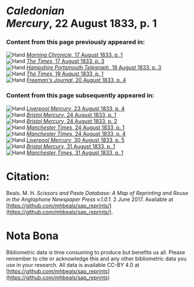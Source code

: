 # *Caledonian Mercury*, 22 August 1833, p. 1  
  
### Content from this page previously appeared in:  
![Hand](http://scissorsandpaste.net/wp-content/uploads/2017/06/smallhandpointer.png) [*Morning Chronicle*, 17 August 1833, p. 1](https://mhbeals.github.io/sap_html/Morning-Chronicle/Morning-Chronicle-17-August-1833-p-1)  
![Hand](http://scissorsandpaste.net/wp-content/uploads/2017/06/smallhandpointer.png) [*The Times*, 17 August 1833, p. 3](https://mhbeals.github.io/sap_html/The-Times/The-Times-17-August-1833-p-3)  
![Hand](http://scissorsandpaste.net/wp-content/uploads/2017/06/smallhandpointer.png) [*Hampshire Portsmouth Telegraph*, 19 August 1833, p. 3](https://mhbeals.github.io/sap_html/Hampshire-Portsmouth-Telegraph/Hampshire-Portsmouth-Telegraph-19-August-1833-p-3)  
![Hand](http://scissorsandpaste.net/wp-content/uploads/2017/06/smallhandpointer.png) [*The Times*, 19 August 1833, p. 1](https://mhbeals.github.io/sap_html/The-Times/The-Times-19-August-1833-p-1)  
![Hand](http://scissorsandpaste.net/wp-content/uploads/2017/06/smallhandpointer.png) [*Freeman's Journal*, 20 August 1833, p. 4](https://mhbeals.github.io/sap_html/Freeman's-Journal/Freeman's-Journal-20-August-1833-p-4)  
  
### Content from this page subsequently appeared in:  
![Hand](http://scissorsandpaste.net/wp-content/uploads/2017/06/smallhandpointer.png) [*Liverpool Mercury*, 23 August 1833, p. 4](https://mhbeals.github.io/sap_html/Liverpool-Mercury/Liverpool-Mercury-23-August-1833-p-4)  
![Hand](http://scissorsandpaste.net/wp-content/uploads/2017/06/smallhandpointer.png) [*Bristol Mercury*, 24 August 1833, p. 1](https://mhbeals.github.io/sap_html/Bristol-Mercury/Bristol-Mercury-24-August-1833-p-1)  
![Hand](http://scissorsandpaste.net/wp-content/uploads/2017/06/smallhandpointer.png) [*Bristol Mercury*, 24 August 1833, p. 2](https://mhbeals.github.io/sap_html/Bristol-Mercury/Bristol-Mercury-24-August-1833-p-2)  
![Hand](http://scissorsandpaste.net/wp-content/uploads/2017/06/smallhandpointer.png) [*Manchester Times*, 24 August 1833, p. 1](https://mhbeals.github.io/sap_html/Manchester-Times/Manchester-Times-24-August-1833-p-1)  
![Hand](http://scissorsandpaste.net/wp-content/uploads/2017/06/smallhandpointer.png) [*Manchester Times*, 24 August 1833, p. 4](https://mhbeals.github.io/sap_html/Manchester-Times/Manchester-Times-24-August-1833-p-4)  
![Hand](http://scissorsandpaste.net/wp-content/uploads/2017/06/smallhandpointer.png) [*Liverpool Mercury*, 30 August 1833, p. 5](https://mhbeals.github.io/sap_html/Liverpool-Mercury/Liverpool-Mercury-30-August-1833-p-5)  
![Hand](http://scissorsandpaste.net/wp-content/uploads/2017/06/smallhandpointer.png) [*Bristol Mercury*, 31 August 1833, p. 1](https://mhbeals.github.io/sap_html/Bristol-Mercury/Bristol-Mercury-31-August-1833-p-1)  
![Hand](http://scissorsandpaste.net/wp-content/uploads/2017/06/smallhandpointer.png) [*Manchester Times*, 31 August 1833, p. 1](https://mhbeals.github.io/sap_html/Manchester-Times/Manchester-Times-31-August-1833-p-1)  


# Citation: 

Beals. M. H. *Scissors and Paste Database: A Map of Reprinting and Reuse in the Anglophone Newspaper Press v.1.0.1.* 2 June 2017. Available at [https://github.com/mhbeals/sap_reprints/](https://github.com/mhbeals/sap_reprints/). 

# Nota Bona

Bibliometric data is time consuming to produce but benefits us all. Please remember to cite or acknowledge this and any other bibliometric data you use in your research. All data is available CC-BY 4.0 at [https://github.com/mhbeals/sap_reprints](https://github.com/mhbeals/sap_reprints)